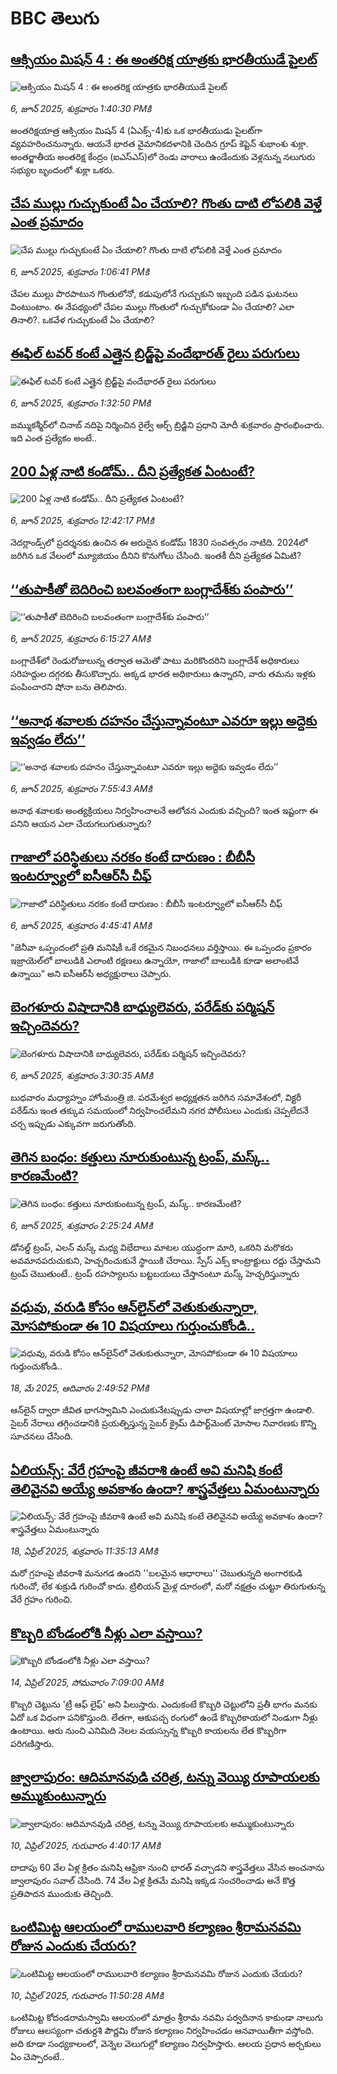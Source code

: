 # BBC తెలుగు## [ఆక్సియం మిషన్ 4 : ఈ అంతరిక్ష యాత్రకు భారతీయుడే పైలట్](https://www.bbc.com/telugu/articles/cm23pnr9yyko?at_campaign=githubrss)![ఆక్సియం మిషన్ 4 : ఈ అంతరిక్ష యాత్రకు భారతీయుడే పైలట్](https://ichef.bbci.co.uk/ace/standard/240/cpsprodpb/41c0/live/1b4508a0-4155-11f0-835b-310c7b938e84.jpg)_6, జూన్ 2025, శుక్రవారం 1:40:30 PMకి_అంతరిక్షయాత్ర ఆక్సియం మిషన్ 4 (ఏఎక్స్-4)కు ఒక భారతీయుడు పైలట్‌గా వ్యవహరించనున్నారు. ఆయనే భారత వైమానికదళానికి చెందిన గ్రూప్ కెప్టెన్ శుభాంశు శుక్లా. అంతర్జాతీయ అంతరిక్ష కేంద్రం (ఐఎస్ఎస్‌)లో రెండు వారాలు ఉండేందుకు వెళ్లనున్న నలుగురు సభ్యుల బృందంలో శుక్లా ఒకరు.## [చేప ముల్లు గుచ్చుకుంటే ఏం చేయాలి? గొంతు దాటి లోపలికి వెళ్తే ఎంత ప్రమాదం](https://www.bbc.com/telugu/articles/cj93gj4nj3xo?at_campaign=githubrss)![చేప ముల్లు గుచ్చుకుంటే ఏం చేయాలి? గొంతు దాటి లోపలికి వెళ్తే ఎంత ప్రమాదం](https://ichef.bbci.co.uk/ace/standard/240/cpsprodpb/7c20/live/aee819d0-42d1-11f0-9785-fd5f7e0ef50e.jpg)_6, జూన్ 2025, శుక్రవారం 1:06:41 PMకి_చేపల ముల్లు పొరపాటున గొంతులోనో, కడుపులోనే గుచ్చుకుని ఇబ్బంది పడిన ఘటనలు వింటుంటాం. ఈ నేపథ్యంలో చేపల ముల్లు గొంతులో గుచ్చుకోకుండా ఏం చేయాలి? ఎలా తినాలి?. ఒకవేళ గుచ్చుకుంటే ఏం చేయాలి?## [ఈఫిల్ టవర్‌ కంటే ఎత్తైన బ్రిడ్జ్‌పై వందేభారత్ రైలు పరుగులు](https://www.bbc.com/telugu/articles/cy5ev32l1z3o?at_campaign=githubrss)![ఈఫిల్ టవర్‌ కంటే ఎత్తైన బ్రిడ్జ్‌పై వందేభారత్ రైలు పరుగులు](https://ichef.bbci.co.uk/ace/standard/240/cpsprodpb/0947/live/d14514e0-42d8-11f0-835b-310c7b938e84.jpg)_6, జూన్ 2025, శుక్రవారం 1:32:50 PMకి_జమ్ముకశ్మీర్‌లో చినాబ్ నదిపై నిర్మించిన రైల్వే ఆర్చ్ బ్రిడ్జిని ప్రధాని మోదీ శుక్రవారం ప్రారంభించారు. ఇది ఎంత ప్రత్యేకం అంటే..## [200 ఏళ్ల నాటి కండోమ్.. దీని ప్రత్యేకత ఏంటంటే?](https://www.bbc.com/telugu/articles/clyge2m4k4zo?at_campaign=githubrss)![200 ఏళ్ల నాటి కండోమ్.. దీని ప్రత్యేకత ఏంటంటే?](https://ichef.bbci.co.uk/ace/standard/240/cpsprodpb/f61b/live/e0729560-42cd-11f0-b6e6-4ddb91039da1.jpg)_6, జూన్ 2025, శుక్రవారం 12:42:17 PMకి_నెదర్లాండ్స్‌లో ప్రదర్శనకు ఉంచిన ఈ అరుదైన కండోమ్ 1830 సంవత్సరం నాటిది. 2024లో జరిగిన ఒక వేలంలో మ్యూజియం దీనిని కొనుగోలు చేసింది. ఇంతకీ దీని ప్రత్యేకత ఏమిటి?## [‘‘తుపాకీతో బెదిరించి బలవంతంగా బంగ్లాదేశ్‌కు పంపారు’’](https://www.bbc.com/telugu/articles/c2012e5xr41o?at_campaign=githubrss)![‘‘తుపాకీతో బెదిరించి బలవంతంగా బంగ్లాదేశ్‌కు పంపారు’’](https://ichef.bbci.co.uk/ace/standard/240/cpsprodpb/354e/live/f30f7850-41ec-11f0-835b-310c7b938e84.jpg)_6, జూన్ 2025, శుక్రవారం 6:15:27 AMకి_బంగ్లాదేశ్‌లో రెండురోజులున్న తర్వాత ఆమెతో పాటు మరికొందరిని బంగ్లాదేశ్ అధికారులు సరిహద్దుల దగ్గరకు తీసుకొచ్చారు. అక్కడ భారత అధికారులు ఉన్నారని, వారు తమను ఇళ్లకు పంపించారని షోనా బను తెలిపారు.## [‘‘అనాథ శవాలకు దహనం చేస్తున్నావంటూ ఎవరూ ఇల్లు అద్దెకు ఇవ్వడం లేదు’’](https://www.bbc.com/telugu/articles/cn0gv28zkwqo?at_campaign=githubrss)![‘‘అనాథ శవాలకు దహనం చేస్తున్నావంటూ ఎవరూ ఇల్లు అద్దెకు ఇవ్వడం లేదు’’](https://ichef.bbci.co.uk/ace/standard/240/cpsprodpb/fe74/live/daf147f0-42a8-11f0-b6e6-4ddb91039da1.jpg)_6, జూన్ 2025, శుక్రవారం 7:55:43 AMకి_అనాథ శవాలకు అంత్యక్రియలు నిర్వహించాలనే ఆలోచన ఎందుకు వచ్చింది? ఇంత ఇష్టంగా ఈ పనిని ఆయన ఎలా చేయగలుగుతున్నారు?## [గాజాలో పరిస్థితులు నరకం కంటే దారుణం : బీబీసీ ఇంటర్వ్యూలో ఐసీఆర్‌సీ చీఫ్ ](https://www.bbc.com/telugu/articles/ckg7pln8xnmo?at_campaign=githubrss)![గాజాలో పరిస్థితులు నరకం కంటే దారుణం : బీబీసీ ఇంటర్వ్యూలో ఐసీఆర్‌సీ చీఫ్ ](https://ichef.bbci.co.uk/ace/standard/240/cpsprodpb/0d73/live/244ba4a0-421c-11f0-82fa-0915cac7de80.png)_6, జూన్ 2025, శుక్రవారం 4:45:41 AMకి_"జెనీవా ఒప్పందంలో ప్రతి మనిషికీ ఒకే రకమైన నిబంధనలు వర్తిస్తాయి. ఈ ఒప్పందం ప్రకారం ఇజ్రాయెల్‌లో బాలుడికి ఎలాంటి రక్షణలు ఉన్నాయో, గాజాలో బాలుడికి కూడా అలాంటివే ఉన్నాయి” అని ఐసీఆర్‌సీ అధ్యక్షురాలు చెప్పారు.## [బెంగళూరు విషాదానికి బాధ్యులెవరు, పరేడ్‌కు పర్మిషన్ ఇచ్చిందెవరు?](https://www.bbc.com/telugu/articles/cvg7z54qllno?at_campaign=githubrss)![బెంగళూరు విషాదానికి బాధ్యులెవరు, పరేడ్‌కు పర్మిషన్ ఇచ్చిందెవరు?](https://ichef.bbci.co.uk/ace/standard/240/cpsprodpb/97ee/live/0ad32a20-4285-11f0-9129-01f86aa1650f.jpg)_6, జూన్ 2025, శుక్రవారం 3:30:35 AMకి_బుధవారం మధ్యాహ్నం హోంమంత్రి జి. పరమేశ్వర అధ్యక్షతన జరిగిన సమావేశంలో, విక్టరీ పరేడ్‌ను ఇంత తక్కువ సమయంలో నిర్వహించలేమని నగర పోలీసులు ఎందుకు చెప్పలేదనే చర్చ ఇప్పుడు ఎక్కువగా జరుగుతోంది.## [తెగిన బంధం: కత్తులు నూరుకుంటున్న ట్రంప్, మస్క్.. కారణమేంటి? ](https://www.bbc.com/telugu/articles/ckgrpq17n1go?at_campaign=githubrss)![తెగిన బంధం: కత్తులు నూరుకుంటున్న ట్రంప్, మస్క్.. కారణమేంటి? ](https://ichef.bbci.co.uk/ace/standard/240/cpsprodpb/688e/live/d8f9db00-4277-11f0-b6e6-4ddb91039da1.jpg)_6, జూన్ 2025, శుక్రవారం 2:25:24 AMకి_డోనల్డ్ ట్రంప్, ఎలన్ మస్క్ మధ్య విభేదాలు మాటల యుద్ధంగా మారి, ఒకరిని మరొకరు అవమానపరుచుకుని, హెచ్చరించుకునే స్థాయికి చేరాయి. స్పేస్ ఎక్స్ కాంట్రాక్టులు రద్దు చేస్తామని ట్రంప్ చెబుతుంటే.. ట్రంప్‌ రహస్యాలను బట్టబయలు చేస్తానంటూ మస్క్ హెచ్చరిస్తున్నారు## [వధువు, వరుడి కోసం ఆన్‌లైన్‌లో వెతుకుతున్నారా, మోసపోకుండా ఈ 10 విషయాలు గుర్తుంచుకోండి..](https://www.bbc.com/telugu/articles/c5yrny82136o?at_campaign=githubrss)![వధువు, వరుడి కోసం ఆన్‌లైన్‌లో వెతుకుతున్నారా, మోసపోకుండా ఈ 10 విషయాలు గుర్తుంచుకోండి..](https://ichef.bbci.co.uk/ace/standard/240/cpsprodpb/74cc/live/3f04f8a0-28fe-11f0-8c66-ebf25fc2cfef.jpg)_18, మే 2025, ఆదివారం 2:49:52 PMకి_ఆన్‌లైన్ ద్వారా జీవిత భాగస్వామిని ఎంచుకునేటప్పుడు చాలా విషయాల్లో జాగ్రత్తగా ఉండాలి. సైబర్ నేరాలు తగ్గించడానికి ప్రయత్నిస్తున్న సైబర్ క్రైమ్ డిపార్ట్‌మెంట్ మోసాల నివారణకు కొన్ని సూచనలు చేసింది.## [ఏలియన్స్: వేరే గ్రహంపై జీవరాశి ఉంటే అవి మనిషి కంటే తెలివైనవి అయ్యే అవకాశం ఉందా? శాస్త్రవేత్తలు ఏమంటున్నారు](https://www.bbc.com/telugu/articles/cn7xelz1r85o?at_campaign=githubrss)![ఏలియన్స్: వేరే గ్రహంపై జీవరాశి ఉంటే అవి మనిషి కంటే తెలివైనవి అయ్యే అవకాశం ఉందా? శాస్త్రవేత్తలు ఏమంటున్నారు](https://ichef.bbci.co.uk/ace/standard/240/cpsprodpb/b07b/live/a29a56f0-1b9b-11f0-a455-cf1d5f751d2f.png)_18, ఏప్రిల్ 2025, శుక్రవారం 11:35:13 AMకి_మరో గ్రహంపై జీవరాశి మనుగడ ఉందని ''బలమైన ఆధారాలు'' చెబుతున్నది అంగారకుడి గురించో, లేక శుక్రుడి గురించో కాదు. ట్రిలియన్ మైళ్ల దూరంలో, మరో నక్షత్రం చుట్టూ తిరుగుతున్న వేరే గ్రహం గురించి.## [కొబ్బరి బోండంలోకి నీళ్లు ఎలా వస్తాయి?](https://www.bbc.com/telugu/articles/czjn4mzxxy8o?at_campaign=githubrss)![కొబ్బరి బోండంలోకి నీళ్లు ఎలా వస్తాయి?](https://ichef.bbci.co.uk/ace/standard/240/cpsprodpb/46c5/live/684a55e0-18fd-11f0-8b11-7756b7b808cc.jpg)_14, ఏప్రిల్ 2025, సోమవారం 7:09:00 AMకి_కొబ్బరి చెట్టును 'ట్రీ ఆఫ్ లైఫ్' అని పిలుస్తారు. ఎందుకంటే కొబ్బరి చెట్టులోని ప్రతీ భాగం మనకు ఏదో ఒక విధంగా పనికొస్తుంది. లేతగా, ఆకుపచ్చ రంగులో ఉండే కొబ్బరికాయలో నిండుగా నీళ్లు ఉంటాయి. ఆరు నుంచి ఎనిమిది నెలల వయస్సున్న కొబ్బరి కాయలను లేత కొబ్బరిగా పరిగణిస్తారు.## [జ్వాలాపురం: ఆదిమానవుడి చరిత్ర, టన్ను వెయ్యి రూపాయలకు అమ్ముకుంటున్నారు ](https://www.bbc.com/telugu/articles/creqqnwdd5qo?at_campaign=githubrss)![జ్వాలాపురం: ఆదిమానవుడి చరిత్ర, టన్ను వెయ్యి రూపాయలకు అమ్ముకుంటున్నారు ](https://ichef.bbci.co.uk/ace/standard/240/cpsprodpb/765e/live/b472e2d0-15b4-11f0-842b-a7355694993d.jpg)_10, ఏప్రిల్ 2025, గురువారం 4:40:17 AMకి_దాదాపు 60 వేల ఏళ్ల క్రితం మనిషి ఆఫ్రికా నుంచి భారత్ వచ్చాడని శాస్త్రవేత్తలు వేసిన అంచనాను జ్వాలాపురం సవాల్ చేసింది. 74 వేల ఏళ్ల క్రితమే మనిషి ఇక్కడ సంచరించాడు అనే కొత్త ప్రతిపాదన ముందుకు తెచ్చింది.## [ఒంటిమిట్ట ఆలయంలో రాములవారి కల్యాణం శ్రీరామనవమి రోజున ఎందుకు చేయరు?](https://www.bbc.com/telugu/articles/ce822j5e465o?at_campaign=githubrss)![ఒంటిమిట్ట ఆలయంలో రాములవారి కల్యాణం శ్రీరామనవమి రోజున ఎందుకు చేయరు?](https://ichef.bbci.co.uk/ace/standard/240/cpsprodpb/fed5/live/25534d40-1601-11f0-b58a-6113af226972.jpg)_10, ఏప్రిల్ 2025, గురువారం 11:50:28 AMకి_ఒంటిమిట్ట కోదండరామస్వామి ఆలయంలో మాత్రం శ్రీరామ నవమి పర్వదినాన కాకుండా నాలుగు రోజులు ఆలస్యంగా చతుర్దశి పౌర్ణమి రోజున కల్యాణం నిర్వహించడం ఆనవాయితీగా వస్తోంది. అది కూడా సంధ్యకాలంలో, వెన్నెల వెలుగుల్లో కల్యాణం నిర్వహిస్తారు. ఆలయ ప్రధాన అర్చకులు ఏం చెప్పారంటే..
